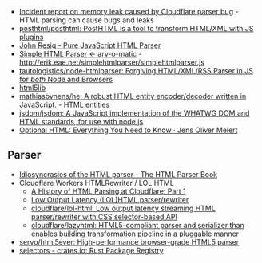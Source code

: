 - [Incident report on memory leak caused by Cloudflare parser bug](https://blog.cloudflare.com/incident-report-on-memory-leak-caused-by-cloudflare-parser-bug/) - HTML parsing can cause bugs and leaks
- [posthtml/posthtml: PostHTML is a tool to transform HTML/XML with JS plugins](https://github.com/posthtml/posthtml)
- [John Resig - Pure JavaScript HTML Parser](https://johnresig.com/blog/pure-javascript-html-parser/)
- [Simple HTML Parser ← arv-o-matic](http://erik.eae.net/archives/2004/11/20/12.18.31/) - http://erik.eae.net/simplehtmlparser/simplehtmlparser.js
- [tautologistics/node-htmlparser: Forgiving HTML/XML/RSS Parser in JS for *both* Node and Browsers](https://github.com/tautologistics/node-htmlparser)
- [html5lib](https://github.com/html5lib/)
- [mathiasbynens/he: A robust HTML entity encoder/decoder written in JavaScript.](https://github.com/mathiasbynens/he) - HTML entities
- [jsdom/jsdom: A JavaScript implementation of the WHATWG DOM and HTML standards, for use with node.js](https://github.com/jsdom/jsdom)
- [Optional HTML: Everything You Need to Know · Jens Oliver Meiert](https://meiert.com/en/blog/optional-html/)

## Parser

- [Idiosyncrasies of the HTML parser - The HTML Parser Book](https://htmlparser.info/)
- Cloudflare Workers HTMLRewriter / LOL HTML
    - [A History of HTML Parsing at Cloudflare: Part 1](https://blog.cloudflare.com/html-parsing-1/)
    - [Low Output Latency (LOL)HTML parser/rewriter](https://blog.cloudflare.com/html-parsing-2/)
    - [cloudflare/lol-html: Low output latency streaming HTML parser/rewriter with CSS selector-based API](https://github.com/cloudflare/lol-html)
    - [cloudflare/lazyhtml: HTML5-compliant parser and serializer than enables building transformation pipeline in a pluggable manner](https://github.com/cloudflare/lazyhtml)
- [servo/html5ever: High-performance browser-grade HTML5 parser](https://github.com/servo/html5ever)
- [selectors - crates.io: Rust Package Registry](https://crates.io/crates/selectors)
